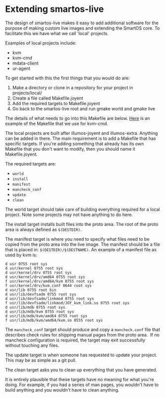 # Extending smartos-live

The design of smartos-live makes it easy to add additional software for
the purpose of making custom live images and extending the SmartOS core.
To facilitate this we have what we call 'local' projects.

Examples of local projects include:

- kvm
- kvm-cmd
- mdata-client
- ur-agent

To get started with this the first things that you would do are:

1. Make a directory or clone in a repository for your project in
   projects/local/
2. Create a file called Makefile.joyent
3. Add the required targets to Makefile.joyent
4. Go back to the smartos-live root and run gmake world and gmake live

The details of what needs to go into this Makefile are below.
[Here](https://github.com/TritonDataCenter/illumos-kvm-cmd/blob/master/Makefile.joyent)
is an example of the Makefile that we use for kvm-cmd.

The local projects are built after illumos-joyent and illumos-extra.
Anything can be added in there. The main requirement is to add a
Makefile that has specific targets. If you're adding something that
already has its own Makefile that you don't want to modify, then you
should name it Makefile.joyent.

The required targets are:

- `world`
- `install`
- `manifest`
- `mancheck_conf`
- `update`
- `clean`

The world target should take care of building everything required for a
local project. Note some projects may not have anything to do here.

The install target installs built files into the proto area. The root of
the proto area is always defined as `$(DESTDIR)`.

The manifest target is where you need to specify what files need to be
copied from the proto area into the live image. The manifest should be a
file that is placed in: `$(DESTDIR)/$(DESTNAME)`. An example of a
manifest file as used by kvm is:

    d usr 0755 root sys
    d usr/kernel 0755 root sys
    d usr/kernel/drv 0755 root sys
    d usr/kernel/drv/amd64 0755 root sys
    f usr/kernel/drv/amd64/kvm 0755 root sys
    f usr/kernel/drv/kvm.conf 0644 root sys
    d usr/lib 0755 root bin
    d usr/lib/devfsadm 0755 root sys
    d usr/lib/devfsadm/linkmod 0755 root sys
    f usr/lib/devfsadm/linkmod/JOY_kvm_link.so 0755 root sys
    d usr/lib/mdb 0755 root sys
    d usr/lib/mdb/kvm 0755 root sys
    d usr/lib/mdb/kvm/amd64 0755 root sys
    f usr/lib/mdb/kvm/amd64/kvm.so 0555 root sys

The `mancheck_conf` target should produce and copy a `mancheck.conf` file
that describes check rules for shipping manual pages from the proto
area.  If no mancheck configuration is required, the target may exit
successfully without touching any files.

The update target is when someone has requested to update your project.
This may be as simple as a git pull.

The clean target asks you to clean up everything that you have
generated.

It is entirely plausible that these targets have no meaning for what
you're doing. For example, if you had a series of man pages, you
wouldn't have to build anything and you wouldn't have to clean anything.
